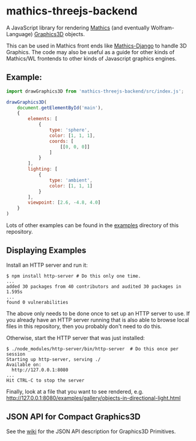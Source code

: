 # mathics-threejs-backend

A JavaScript library for rendering [Mathics](https://mathics.org) (and eventually Wolfram-Language) [Graphics3D](https://reference.wolfram.com/language/ref/Graphics3D.html) objects.

This can be used in Mathics front ends like [Mathics-Django](https://pypi.org/project/Mathics-Django/) to handle 3D Graphics. The code may also be useful as a guide for other kinds of Mathics/WL frontends to other kinds of Javascript graphics engines.

## Example:
```js
import drawGraphics3D from 'mathics-threejs-backend/src/index.js';

drawGraphics3D(
    document.getElementById('main'),
    {
        elements: [
            {
                type: 'sphere',
                color: [1, 1, 1],
                coords: [
                    [[0, 0, 0]]
                ]
            }
        ],
        lighting: [
            {
                type: 'ambient',
                color: [1, 1, 1]
            }
        ],
        viewpoint: [2.6, -4.8, 4.0]
    }
)
```

Lots of other examples can be found in the [examples](https://github.com/Mathics3/mathics-threejs-backend/tree/master/examples) directory of this repository.

## Displaying Examples
Install an HTTP server and run it:

```console
$ npm install http-server # Do this only one time.
...
added 30 packages from 40 contributors and audited 30 packages in 1.595s
...
found 0 vulnerabilities
```

The above only needs to be done once to set up an HTTP server to use. If you already have an HTTP server running that is also able to browse local files in this repository, then you probably don't need to do this.

Otherwise, start the HTTP server that was just installed:

```console
$ ./node_modules/http-server/bin/http-server  # Do this once per session
Starting up http-server, serving ./
Available on:
  http://127.0.0.1:8080
...
Hit CTRL-C to stop the server
```

Finally, look at a file that you want to see rendered, e.g. http://127.0.0.1:8080/examples/gallery/objects-in-directional-light.html

## JSON API for Compact Graphics3D

See the [wiki](https://github.com/Mathics3/mathics-threejs-backend/wiki) for the JSON API description for Graphics3D Primitives.
